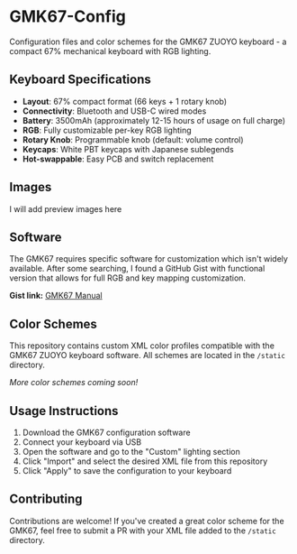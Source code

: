 # GMK67-Config

Configuration files and color schemes for the GMK67 ZUOYO keyboard - a compact 67% mechanical keyboard with RGB lighting.

## Keyboard Specifications

- **Layout**: 67% compact format (66 keys + 1 rotary knob)
- **Connectivity**: Bluetooth and USB-C wired modes
- **Battery**: 3500mAh (approximately 12-15 hours of usage on full charge)
- **RGB**: Fully customizable per-key RGB lighting
- **Rotary Knob**: Programmable knob (default: volume control)
- **Keycaps**: White PBT keycaps with Japanese sublegends
- **Hot-swappable**: Easy PCB and switch replacement

## Images

I will add preview images here

## Software

The GMK67 requires specific software for customization which isn't widely available. After some searching, I found a GitHub Gist with functional version that allows for full RGB and key mapping customization. 

**Gist link:** [GMK67 Manual](https://gist.github.com/Joao-Peterson/f70257a08c6c2ba1dc353954bef9fe65) 

## Color Schemes

This repository contains custom XML color profiles compatible with the GMK67 ZUOYO keyboard software. All schemes are located in the `/static` directory.


*More color schemes coming soon!*

## Usage Instructions

1. Download the GMK67 configuration software
2. Connect your keyboard via USB
3. Open the software and go to the "Custom" lighting section
4. Click "Import" and select the desired XML file from this repository
5. Click "Apply" to save the configuration to your keyboard

## Contributing

Contributions are welcome! If you've created a great color scheme for the GMK67, feel free to submit a PR with your XML file added to the `/static` directory.
